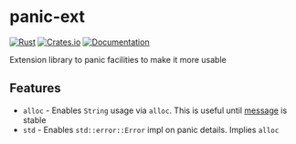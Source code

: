 # panic-ext

[![Rust](https://github.com/DoumanAsh/panic-ext/actions/workflows/rust.yml/badge.svg)](https://github.com/DoumanAsh/panic-ext/actions/workflows/rust.yml)
[![Crates.io](https://img.shields.io/crates/v/panic-ext.svg)](https://crates.io/crates/panic-ext)
[![Documentation](https://docs.rs/panic-ext/badge.svg)](https://docs.rs/crate/panic-ext/)

Extension library to panic facilities to make it more usable

## Features

- `alloc` - Enables `String` usage via `alloc`. This is useful until [message](https://doc.rust-lang.org/std/panic/struct.PanicInfo.html#method.message) is stable
- `std` - Enables `std::error::Error` impl on panic details. Implies `alloc`
